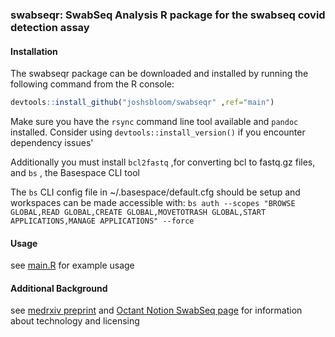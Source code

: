 ### swabseqr: SwabSeq Analysis R package for the swabseq covid detection assay

#### Installation

The swabseqr package can be downloaded and installed by running the following command from the R console:

```r
devtools::install_github("joshsbloom/swabseqr" ,ref="main")
```

Make sure you have the `rsync` command line tool available and `pandoc` installed. Consider using `devtools::install_version()` if you encounter dependency issues'

Additionally you must install `bcl2fastq` ,for converting bcl to fastq.gz files, and `bs` , the Basespace CLI tool

The `bs` CLI config file in ~/.basespace/default.cfg should be setup and workspaces can be made accessible with:
`bs auth --scopes "BROWSE GLOBAL,READ GLOBAL,CREATE GLOBAL,MOVETOTRASH GLOBAL,START APPLICATIONS,MANAGE APPLICATIONS" --force`

#### Usage
see [main.R](examples/main.R) for example usage

#### Additional Background
see [medrxiv preprint](https://www.medrxiv.org/content/10.1101/2020.08.04.20167874v2) and [Octant Notion SwabSeq page](https://www.notion.so/Octant-SwabSeq-Testing-9eb80e793d7e46348038aa80a5a901fd) for information about technology and licensing

